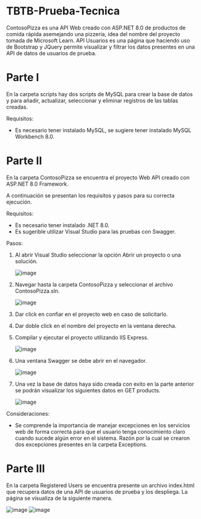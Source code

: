 # TBTB-Prueba-Tecnica
ContosoPizza es una API Web creado con ASP.NET 8.0 de productos de comida rápida asemejando una pizzería, idea del nombre del proyecto tomada de Microsoft Learn.
API Usuarios es una página que haciendo uso de Bootstrap y JQuery permite visualizar y filtrar los datos presentes en una API de datos de usuarios de prueba.

# Parte I
En la carpeta scripts hay dos scripts de MySQL para crear la base de datos y para añadir, actualizar, seleccionar y eliminar registros de las tablas creadas.

Requisitos:
  - Es necesario tener instalado MySQL, se sugiere tener instalado MySQL Workbench 8.0.

# Parte II
En la carpeta ContosoPizza se encuentra el proyecto Web API creado con ASP.NET 8.0 Framework.

A continuación se presentan los requisitos y pasos para su correcta ejecución.

Requisitos:
  - Es necesario tener instalado .NET 8.0.
  - Es sugerible utilizar Visual Studio para las pruebas con Swagger.

Pasos:
  1. Al abrir Visual Studio seleccionar la opción Abrir un proyecto o una solución.

     ![image](https://github.com/user-attachments/assets/69603e31-8b89-47a6-bbcd-e192a59bba76)
  3. Navegar hasta la carpeta ContosoPizza y seleccionar el archivo ContosoPizza.sln.

     ![image](https://github.com/user-attachments/assets/f9e6012b-1aa7-4652-9449-79635948c1cd)
  5. Dar click en confiar en el proyecto web en caso de solicitarlo.
  6. Dar doble click en el nombre del proyecto en la ventana derecha.
  7. Compilar y ejecutar el proyecto utilizando IIS Express.

     ![image](https://github.com/user-attachments/assets/4f53ba68-7a37-4dd6-8b62-0ca63f91aeaa)
  
  9. Una ventana Swagger se debe abrir en el navegador.

     ![image](https://github.com/user-attachments/assets/ed99c9ed-b109-402e-8e4c-9c252eda7c4f)
  11. Una vez la base de datos haya sido creada con exito en la parte anterior se podrán visualizar los siguientes datos en GET products.

      ![image](https://github.com/user-attachments/assets/12211445-e981-42df-9acc-407894ed3eb6)

Consideraciones:
   - Se comprende la importancia de manejar excepciones en los servicios web de forma correcta para que el usuario tenga conocimiento claro cuando sucede algún error en el sistema.
     Razón por la cual se crearon dos excepciones presentes en la carpeta Exceptions.

# Parte III
En la carpeta Registered Users se encuentra presente un archivo index.html que recupera datos de una API de usuarios de prueba y los despliega.
La página se visualiza de la siguiente manera.

![image](https://github.com/user-attachments/assets/e3b5254e-1e91-4c7c-afb8-5e915ab81683)
![image](https://github.com/user-attachments/assets/51604ab9-c7fb-40fd-a3af-12b839acebe2)







